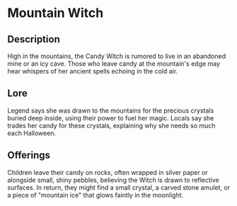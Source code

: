 # Mountain Witch

## Description

High in the mountains, the Candy Witch is rumored to live in an abandoned mine or an icy cave. Those who leave candy at the mountain's edge may hear whispers of her ancient spells echoing in the cold air.

## Lore

Legend says she was drawn to the mountains for the precious crystals buried deep inside, using their power to fuel her magic. Locals say she trades her candy for these crystals, explaining why she needs so much each Halloween.

## Offerings

Children leave their candy on rocks, often wrapped in silver paper or alongside small, shiny pebbles, believing the Witch is drawn to reflective surfaces. In return, they might find a small crystal, a carved stone amulet, or a piece of "mountain ice" that glows faintly in the moonlight.
